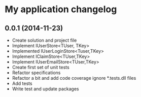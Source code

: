 ﻿# My application changelog
## 0.0.1 (2014-11-23)
- Create solution and project file
- Implement IUserStore<TUser, TKey>
- Implemented IUserLoginStore<Tuser,TKey>
- Implement IClaimStore<TUser,TKey>
- Implement IUserEmailStore<TUser,TKey>
- Create first set of unit tests
- Refactor specifications
- Refactor a bit and add code coverage ignore *.tests.dll files
- Add tests
- Write test and update packages


